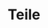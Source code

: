 ---
title: Teile
image: image.jpg  # Photo by Rick Mason on Unsplash (edited)
icon: icon.png

item_wrapper_classes: 'col-4 col-sm-3 col-md-2'
item_show_footer: false

content:
    items:
        - '@page.children': '/part'
    order:
        by: title
    limit: 24
    pagination: true
---